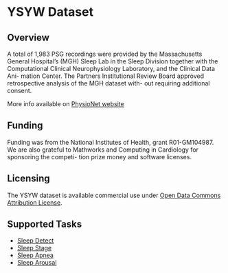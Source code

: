 # YSYW Dataset

## <span class="sk-h2-span">Overview</span>

A total of 1,983 PSG recordings were provided by the Massachusetts General Hospital’s (MGH) Sleep Lab in the Sleep Division together with the Computational Clinical Neurophysiology Laboratory, and the Clinical Data Ani- mation Center. The Partners Institutional Review Board approved retrospective analysis of the MGH dataset with- out requiring additional consent.

More info available on [PhysioNet website](https://physionet.org/content/challenge-2018/1.0.0)

## <span class="sk-h2-span">Funding</span>

Funding was from the National Institutes of Health, grant R01-GM104987. We are also grateful to Mathworks and Computing in Cardiology for sponsoring the competi- tion prize money and software licenses.

## <span class="sk-h2-span">Licensing</span>

The YSYW dataset is available commercial use under [Open Data Commons Attribution License](https://physionet.org/content/challenge-2018/view-license/1.0.0/).


## <span class="sk-h2-span">Supported Tasks</span>

* [Sleep Detect](../tasks/detect.md)
* [Sleep Stage](../tasks/stage.md)
* [Sleep Apnea](../tasks/apnea.md)
* [Sleep Arousal](../tasks/arousal.md)
